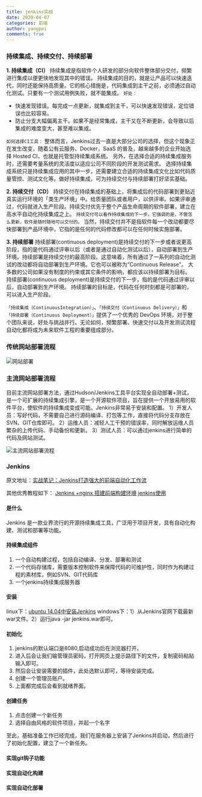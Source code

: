 ```yaml
---
title: jenkins实战
date: 2020-04-07
categories: 前端
author: yangpei
comments: true
---
```


<!-- more -->



### 持续集成、持续交付、持续部署
**1. 持续集成（CI）**
持续集成是指软件个人研发的部分向软件整体部分交付，频繁进行集成以便更快地发现其中的错误。
持续集成的目的，就是让产品可以快速迭代，同时还能保持高质量。它的核心措施是，代码集成到主干之前，必须通过自动化测试。只要有一个测试用例失败，就不能集成。
`好处：`
- 快速发现错误。每完成一点更新，就集成到主干，可以快速发现错误，定位错误也比较容易。
- 防止分支大幅偏离主干。如果不是经常集成，主干又在不断更新，会导致以后集成的难度变大，甚至难以集成。

`如何选择CI工具：`
整体而言，Jenkins过去一直是大部分公司的选择，但这个现象正在发生改变，随着公有云服务、Docker，SaaS 的普及，越来越多的企业开始选择 Hosted CI，也就是托管型持续集成系统。
另外，在选择合适的持续集成服务时，还需要考量系统的灵活度以适应公司不同阶段的开发测试需求。
选择持续集成系统只是持续集成应用的其中一步，还需要建立合适的持续集成文化比如代码质量管控、测试文化等。做好持续集成，可为持续交付与持续部署打好坚实基础。

**2. 持续交付（CD）**
持续交付在持续集成的基础上，将集成后的代码部署到更贴近真实运行环境的「类生产环境」中。给质量团队或者用户，以供评审。如果评审通过，代码就进入生产阶段。持续交付优先于整个产品生命周期的软件部署，建立在高水平自动化持续集成之上。
`持续交付可以看作持续集成的下一步。它强调的是，不管怎么更新，软件是随时随地可以交付的。`
当然，持续交付并不是指软件每一个改动都要尽快部署到产品环境中，它指的是任何的代码修改都可以在任何时候实施部署。

**3. 持续部署**
 持续部署(continuous deployment)是持续交付的下一步或者说更高阶段，指的是代码通过评审以后（或者是通过自动化测试以后），自动部署到生产环境。持续部署是持续交付的最高阶段。这意味着，所有通过了一系列的自动化测试的改动都将自动部署到生产环境。它也可以被称为“Continuous Release”。 大多数的公司如果没有制度的约束或其它条件的影响，都应该以持续部署为目标。
持续部署(continuous deployment)是持续交付的下一步，指的是代码通过评审以后，自动部署到生产环境。
持续部署的目标是，代码在任何时刻都是可部署的，可以进入生产阶段。

`「持续集成（ContinuousIntegration）」`、`「持续交付（Continuous Delivery）」`和`「持续部署（Continuous Deployment）」`提供了一个优秀的 DevOps 环境，对于整个团队来说，好处与挑战并行。无论如何，频繁部署、快速交付以及开发测试流程自动化都将成为未来软件工程的重要组成部分。


### 传统网站部署流程
<img src="" alt="网站部署" />

### 主流网站部署流程
目前主流网站部署方法，通过Hudson/Jenkins工具平台实现全自动部署+测试，是一个可扩展的持续集成引擎，是一个开源软件项目，旨在提供一个开放易用的软件平台，使软件的持续集成变成可能。Jenkins非常易于安装和配置。
1）开发人员：写好代码，不需要自己进行源码编译、打包等工作，直接将代码分支存放在SVN、GIT仓库即可。
2）运维人员：减轻人工干预的错误率，同时解放运维人员繁杂的上传代码、手动备份和更新。
3）测试人员：可以通过jenkins进行简单的代码及网站测试。

<img src="" alt="主流网站部署流程" />

### Jenkins
原文地址：[实战笔记：Jenkins打造强大的前端自动化工作流](https://juejin.im/post/5ad1980e6fb9a028c42ea1be)

其他优秀教程如下：
[Jenkins +nginx 搭建前端构建环境](https://juejin.im/post/5b371678f265da599f68dfa2)
[jenkins使用](https://juejin.im/post/5bfe2e61f265da614d08e223#heading-15)

#### 是什么
Jenkins 是一款业界流行的开源持续集成工具，广泛用于项目开发，具有自动化构建、测试和部署等功能。

#### 持续集成组件
1. 一个自动构建过程，包括自动编译、分发、部署和测试
2. 一个代码存储库，需要版本控制软件来保障代码的可维护性，同时作为构建过程的素材库，例如SVN、GIT代码库
3. 一个jenkins持续集成服务器

#### 安装
linux下：[ubuntu 14.04中安装Jenkins](https://blog.csdn.net/fenglailea/article/details/25919367)
windows下：1）从Jenkins官网下载最新war文件。2）运行java -jar jenkins.war即可。

#### 初始化
1. jenkins的默认端口是8080,启动成功后在浏览器打开。
2. 进入后会让我们输管理员密码，打开网页上提示路径下的文件，复制密码粘贴输入即可。
3. 然后会让安装需要的插件，此处选默认即可，等待安装完成。
4. 创建一个管理员账户。
5. 上面都完成后会看到就绪界面。

#### 创建任务
1. 点击创建一个新任务
2. 选择自由风格的软件项目，并起一个名字

至此，基础准备工作已经完成，我们在服务器上安装了Jenkins并启动，然后进行了初始化配置，建立了一个新任务。

#### 实现git钩子功能
#### 实现自动化构建
#### 实现自动化部署